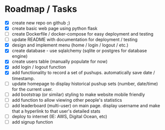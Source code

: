 # Roadmap / Tasks

- [x] create new repo on github ;)
- [x] create basic web page using python flask
- [ ] create Dockerfile / docker-compose for easy deployment and testing
- [ ] update README with documentation for deployment / testing
- [x] design and implement menu (home / login / logout / etc.)
- [x] create database - use sqlalchemy (sqlite or postgres for database engine)
- [x] create users table (manually populate for now)
- [x] add login / logout function
- [x] add functionality to record a set of pushups. automatically save date / timestamp.
- [ ] update homepage to display historical pushup sets (number, date/time) for the current user.
- [ ] add bootstrap (or similar) styling to make website mobile friendly
- [ ] add function to allow viewing other people's statistics
- [ ] add leaderboard (multi-user) on main page. display username and make that a hyperlink to that user's detailed stats
- [ ] deploy to internet (IE: AWS, Digital Ocean, etc)
- [ ] add signup function
